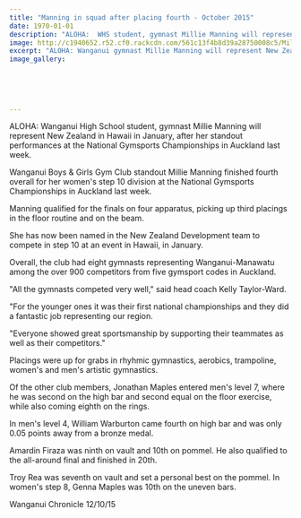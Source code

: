 ```yaml
---
title: "Manning in squad after placing fourth - October 2015"
date: 1970-01-01
description: "ALOHA:  WHS student, gymnast Millie Manning will represent New Zealand in Hawaii in January, after her standout performances at the National Gymsports Championships in Auckland last week."
image: http://c1940652.r52.cf0.rackcdn.com/561c13f4b8d39a28750008c5/Millie-Manning.-Gymsports-Champ-in-AK.-Oct-2015.jpg
excerpt: "ALOHA: Wanganui gymnast Millie Manning will represent New Zealand in Hawaii in January, after her standout performances at the National Gymsports Championships in Auckland last week."
image_gallery:
    
    
    
    
    
---
```


<p>ALOHA: Wanganui High School student, gymnast Millie Manning will represent New Zealand in Hawaii in January, after her standout performances at the National Gymsports Championships in Auckland last week.</p>
<p>Wanganui Boys &amp; Girls Gym Club standout Millie Manning finished fourth overall for her women's step 10 division at the National Gymsports Championships in Auckland last week.</p>
<p>Manning qualified for the finals on four apparatus, picking up third placings in the floor routine and on the beam.</p>
<p>She has now been named in the New Zealand Development team to compete in step 10 at an event in Hawaii, in January.</p>
<p>Overall, the club had eight gymnasts representing Wanganui-Manawatu among the over 900 competitors from five gymsport codes in Auckland.</p>
<p>"All the gymnasts competed very well," said head coach Kelly Taylor-Ward.</p>
<p>"For the younger ones it was their first national championships and they did a fantastic job representing our region.</p>
<p>"Everyone showed great sportsmanship by supporting their teammates as well as their competitors."</p>
<p>Placings were up for grabs in rhyhmic gymnastics, aerobics, trampoline, women's and men's artistic gymnastics.</p>
<p>Of the other club members, Jonathan Maples entered men's level 7, where he was second on the high bar and second equal on the floor exercise, while also coming eighth on the rings.</p>
<p>In men's level 4, William Warburton came fourth on high bar and was only 0.05 points away from a bronze medal.</p>
<p>Amardin Firaza was ninth on vault and 10th on pommel. He also qualified to the all-around final and finished in 20th.</p>
<p>Troy Rea was seventh on vault and set a personal best on the pommel. In women's step 8, Genna Maples was 10th on the uneven bars.</p>
<p>Wanganui Chronicle 12/10/15</p>

